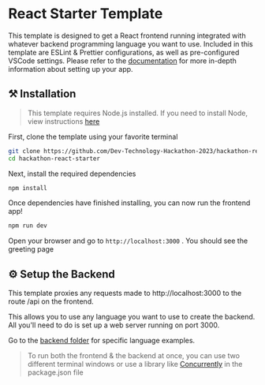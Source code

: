 # React Starter Template

This template is designed to get a React frontend running integrated with whatever backend programming language you want to use. Included in this template are ESLint & Prettier configurations, as well as pre-configured VSCode settings. Please refer to the [documentation](https://dev-technology-hackathon-2023.gitbook.io/docs/) for more in-depth information about setting up your app.

## ⚒️ Installation

> This template requires Node.js installed. If you need to install Node, view instructions [here](https://nodejs.org/en/download)

First, clone the template using your favorite terminal

```bash
git clone https://github.com/Dev-Technology-Hackathon-2023/hackathon-react-starter.git
cd hackathon-react-starter
```

Next, install the required dependencies

```bash
npm install
```

Once dependencies have finished installing, you can now run the frontend app!

```bash
npm run dev
```

Open your browser and go to `http://localhost:3000` . You should see the greeting page

## ⚙️ Setup the Backend

This template proxies any requests made to http://localhost:3000 to the route /api on the frontend.

This allows you to use any language you want to use to create the backend. All you'll need to do is set up a web server running on port 3000.

Go to the [backend folder](/backend/README.md) for specific language examples.

> To run both the frontend & the backend at once, you can use two different terminal windows or use a library like [Concurrently](https://www.npmjs.com/package/concurrently) in the package.json file
